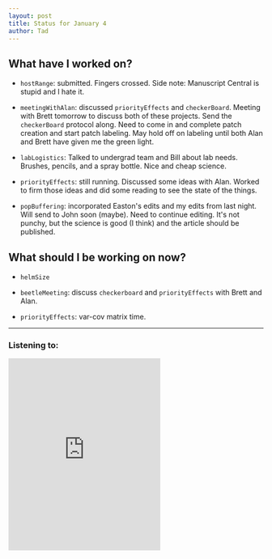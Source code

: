```yaml
---
layout: post 
title: Status for January 4 
author: Tad
---
```

 
## What have I worked on?
 
* `hostRange`: submitted. Fingers crossed. Side note: Manuscript Central is stupid and I hate it. 

* `meetingWithAlan`: discussed `priorityEffects` and `checkerBoard`. Meeting with Brett tomorrow to discuss both of these projects. Send the `checkerBoard` protocol along. Need to come in and complete patch creation and start patch labeling. May hold off on labeling until both Alan and Brett have given me the green light. 

* `labLogistics`: Talked to undergrad team and Bill about lab needs. Brushes, pencils, and a spray bottle. Nice and cheap science.


* `priorityEffects`: still running. Discussed some ideas with Alan. Worked to firm those ideas and did some reading to see the state of the things. 


* `popBuffering`: incorporated Easton's edits and my edits from last night. Will send to John soon (maybe). Need to continue editing. It's not punchy, but the science is good (I think) and the article should be published. 



  
## What should I be working on now? 


* `helmSize`

* `beetleMeeting`: discuss `checkerboard` and `priorityEffects` with Brett and Alan. 

* `priorityEffects`: var-cov matrix time. 
 



--- 
 
### Listening to: 
<iframe src="https://embed.spotify.com/?uri=spotify%3Atrack%3A19260b1RRODP71Oo8oRbSF" width="300" height="380" frameborder="0" allowtransparency="true"></iframe>
<i class='fa fa-code' style='color:pink'></i> 

